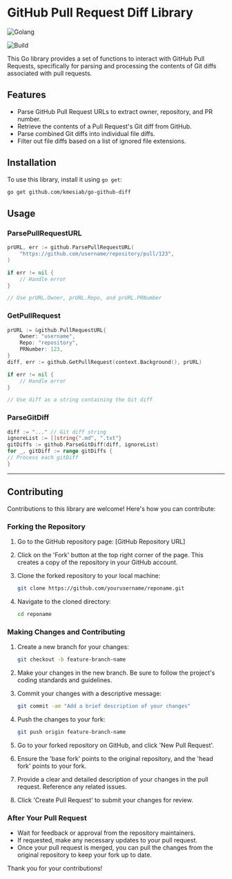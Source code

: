 # GitHub Pull Request Diff Library

![Golang](https://img.shields.io/badge/Go-00add8.svg?labelColor=171e21&style=for-the-badge&logo=go)

![Build](https://github.com/kmesiab/go-github-diff/actions/workflows/go.yml/badge.svg)

This Go library provides a set of functions to interact with GitHub Pull
Requests, specifically for parsing and processing the contents of Git
diffs associated with pull requests.

## Features

- Parse GitHub Pull Request URLs to extract owner, repository, and PR number.
- Retrieve the contents of a Pull Request's Git diff from GitHub.
- Parse combined Git diffs into individual file diffs.
- Filter out file diffs based on a list of ignored file extensions.

## Installation

To use this library, install it using `go get`:

```bash
go get github.com/kmesiab/go-github-diff
```

## Usage

### ParsePullRequestURL

```go
prURL, err := github.ParsePullRequestURL(
    "https://github.com/username/repository/pull/123", 
)

if err != nil {
    // Handle error
}

// Use prURL.Owner, prURL.Repo, and prURL.PRNumber
```

### GetPullRequest

```go
prURL := &github.PullRequestURL{
    Owner: "username",
    Repo: "repository",
    PRNumber: 123,
}
diff, err := github.GetPullRequest(context.Background(), prURL)

if err != nil {
    // Handle error
}

// Use diff as a string containing the Git diff
```

### ParseGitDiff

```go
diff := "..." // Git diff string
ignoreList := []string{".md", ".txt"}
gitDiffs := github.ParseGitDiff(diff, ignoreList)
for _, gitDiff := range gitDiffs {
// Process each gitDiff
}
```

---

## Contributing

Contributions to this library are welcome! Here's how you can contribute:

### Forking the Repository

1. Go to the GitHub repository page: [GitHub Repository URL]
2. Click on the 'Fork' button at the top right corner of the page. This creates
a copy
of the repository in your GitHub account.
3. Clone the forked repository to your local machine:

   ```bash
   git clone https://github.com/yourusername/reponame.git
   ```

4. Navigate to the cloned directory:

   ```bash
   cd reponame
   ```

### Making Changes and Contributing

1. Create a new branch for your changes:

   ```bash
   git checkout -b feature-branch-name
   ```

2. Make your changes in the new branch. Be sure to follow the project's coding
standards and guidelines.
3. Commit your changes with a descriptive message:

   ```bash
   git commit -am "Add a brief description of your changes"
   ```

4. Push the changes to your fork:

   ```bash
   git push origin feature-branch-name
   ```

5. Go to your forked repository on GitHub, and click 'New Pull Request'.
6. Ensure the 'base fork' points to the original repository, and the 'head fork'
points to your fork.
7. Provide a clear and detailed description of your changes in the pull request.
Reference any related issues.
8. Click 'Create Pull Request' to submit your changes for review.

### After Your Pull Request

- Wait for feedback or approval from the repository maintainers.
- If requested, make any necessary updates to your pull request.
- Once your pull request is merged, you can pull the changes from the original
repository to keep your fork up to date.

Thank you for your contributions!
